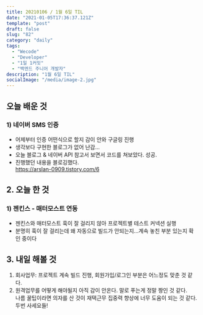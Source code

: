 ```yaml
---
title: 20210106 / 1월 6일 TIL
date: "2021-01-05T17:36:37.121Z"
template: "post"
draft: false
slug: "82"
category: "daily"
tags:
  - "Wecode"
  - "Developer"
  - "1일 1커밋"
  - "백엔드 주니어 개발자"
description: "1월 6일 TIL"
socialImage: "/media/image-2.jpg"
---
```


## 오늘 배운 것

### 1) 네이버 SMS 인증

- 어제부터 인증 어떤식으로 할지 감이 안와 구글링 진행
- 생각보다 구현한 블로그가 없어 난감...
- 오늘 블로그 & 네이버 API 참고서 보면서 코드를 쳐보았다. 성공.
- 진행했던 내용을 블로깅했다. <br> https://arslan-0909.tistory.com/6

## 2. 오늘 한 것

### 1) 젠킨스 - 매터모스트 연동

- 젠킨스와 매터모스트 훅이 잘 걸리지 않아 프로젝트별 테스트 커넥션 실행
- 분명히 훅이 잘 걸리는데 왜 자동으로 빌드가 안되는지...계속 놓친 부분 있는지 확인 중이다

## 3. 내일 해볼 것

1. 회사업무: 프로젝트 계속 빌드 진행, 회원가입/로그인 부분은 어느정도 맞춘 것 같다.
2. 원격업무를 어떻게 해야될지 아직 감이 안온다. 말로 푸는게 정말 짱인 것 같다. <br> 
   나름 꿀팁이라면 의자를 산 것이 재택근무 집중력 향상에 너무 도움이 되는 것 같다. <br>두번 사세요들!